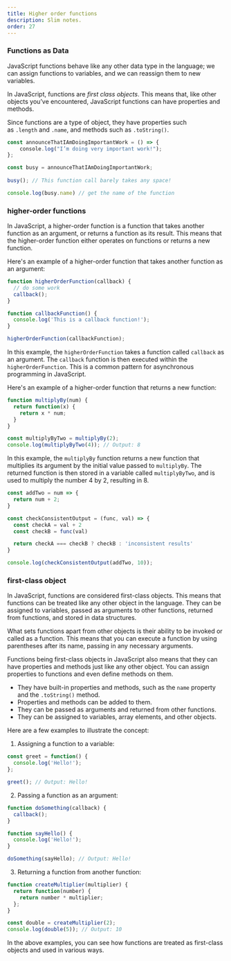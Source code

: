```yaml
---
title: Higher order functions
description: Slim notes.
order: 27
---
```

### Functions as Data

JavaScript functions behave like any other data type in the language; we can assign functions to variables, and we can reassign them to new variables.

In JavaScript, functions are _first class objects_. This means that, like other objects you’ve encountered, JavaScript functions can have properties and methods.

Since functions are a type of object, they have properties such as `.length` and `.name`, and methods such as `.toString()`.

```js
const announceThatIAmDoingImportantWork = () => {  
    console.log("I’m doing very important work!");  
};

const busy = announceThatIAmDoingImportantWork;  
  
busy(); // This function call barely takes any space!

console.log(busy.name) // get the name of the function

```
### higher-order functions

In JavaScript, a higher-order function is a function that takes another function as an argument, or returns a function as its result. This means that the higher-order function either operates on functions or returns a new function.

Here's an example of a higher-order function that takes another function as an argument:

```javascript
function higherOrderFunction(callback) {
  // do some work
  callback();
}

function callbackFunction() {
  console.log('This is a callback function!');
}

higherOrderFunction(callbackFunction);
```

In this example, the `higherOrderFunction` takes a function called `callback` as an argument. The `callback` function is then executed within the `higherOrderFunction`. This is a common pattern for asynchronous programming in JavaScript.

Here's an example of a higher-order function that returns a new function:

```javascript
function multiplyBy(num) {
  return function(x) {
    return x * num;
  }
}

const multiplyByTwo = multiplyBy(2);
console.log(multiplyByTwo(4)); // Output: 8
```

In this example, the `multiplyBy` function returns a new function that multiplies its argument by the initial value passed to `multiplyBy`. The returned function is then stored in a variable called `multiplyByTwo`, and is used to multiply the number 4 by 2, resulting in 8.

```js
const addTwo = num => {
  return num + 2;
}

const checkConsistentOutput = (func, val) => {
  const checkA = val + 2
  const checkB = func(val)

  return checkA === checkB ? checkB : 'inconsistent results'
}

console.log(checkConsistentOutput(addTwo, 10));
```

### first-class object

In JavaScript, functions are considered first-class objects. This means that functions can be treated like any other object in the language. They can be assigned to variables, passed as arguments to other functions, returned from functions, and stored in data structures. 

What sets functions apart from other objects is their ability to be invoked or called as a function. This means that you can execute a function by using parentheses after its name, passing in any necessary arguments.

Functions being first-class objects in JavaScript also means that they can have properties and methods just like any other object. You can assign properties to functions and even define methods on them.

- They have built-in properties and methods, such as the `name` property and the `.toString()` method.
- Properties and methods can be added to them.
- They can be passed as arguments and returned from other functions.
- They can be assigned to variables, array elements, and other objects.

Here are a few examples to illustrate the concept:

1. Assigning a function to a variable:
```javascript
const greet = function() {
  console.log('Hello!');
};

greet(); // Output: Hello!
```

2. Passing a function as an argument:
```javascript
function doSomething(callback) {
  callback();
}

function sayHello() {
  console.log('Hello!');
}

doSomething(sayHello); // Output: Hello!
```

3. Returning a function from another function:
```javascript
function createMultiplier(multiplier) {
  return function(number) {
    return number * multiplier;
  };
}

const double = createMultiplier(2);
console.log(double(5)); // Output: 10
```

In the above examples, you can see how functions are treated as first-class objects and used in various ways.
